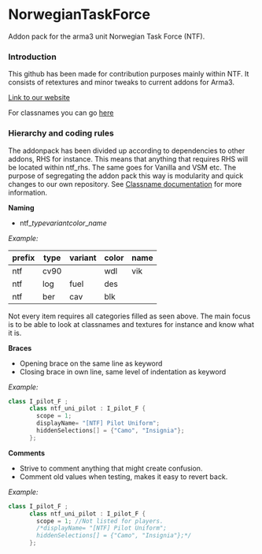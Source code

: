 # NorwegianTaskForce
Addon pack for the arma3 unit Norwegian Task Force (NTF).  
 
### Introduction

This github has been made for contribution purposes mainly within NTF. It consists of retextures and minor tweaks to current addons for Arma3. 

[Link to our website](https://ntfmilsim.no/)

For classnames you can go [here](https://drive.google.com/open?id=14DxzWqjp9WlpRB9yDjJroXFIcGJJzaiV6ghzJZemIDM)

### Hierarchy and coding rules

The addonpack has been divided up according to dependencies to other addons, RHS for instance. This means that anything that requires
RHS will be located within ntf_rhs. The same goes for Vanilla and VSM etc. The purpose of segregating the addon pack this way is 
modularity and quick changes to our own repository. See [Classname documentation](https://drive.google.com/open?id=14DxzWqjp9WlpRB9yDjJroXFIcGJJzaiV6ghzJZemIDM) for more information. 

**Naming**

* ntf_*type*_*variant*_*color*_*name*

*Example:*

prefix | type | variant | color | name
-------|------|---------|-------|------
ntf | cv90 | | wdl | vik
ntf | log | fuel | des | |
ntf | ber | cav | blk | |

Not every item requires all categories filled as seen above. The main focus is to be able to look at classnames and textures for 
instance and know what it is. 

**Braces**

* Opening brace on the same line as keyword
* Closing brace in own line, same level of indentation as keyword

*Example:*

```C++
class I_pilot_F ;
      class ntf_uni_pilot : I_pilot_F {
        scope = 1;
        displayName= "[NTF] Pilot Uniform";
        hiddenSelections[] = {"Camo", "Insignia"};
      };
```

**Comments**

* Strive to comment anything that might create confusion.
* Comment old values when testing, makes it easy to revert back. 

*Example:*

```C++
class I_pilot_F ;
      class ntf_uni_pilot : I_pilot_F {
        scope = 1; //Not listed for players. 
        /*displayName= "[NTF] Pilot Uniform";
        hiddenSelections[] = {"Camo", "Insignia"};*/
      };
```

